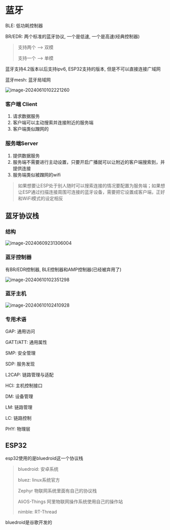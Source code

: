 # 蓝牙

BLE: 低功耗控制器

BR/EDR: 两个标准的蓝牙协议, 一个是低速, 一个是高速(经典控制器)

> 支持两个 --> 双模
>
> 支持一个 --> 单模

蓝牙支持4.2版本以后支持ipv6, ESP32支持的版本, 但是不可以直接连接广域网

蓝牙mesh: 蓝牙局域网

![image-20240610102221260](https://picture-01-1316374204.cos.ap-beijing.myqcloud.com/image/202406101022357.png)

### 客户端 Client

1. 请求数据服务
2. 客户端可以主动搜索并连接附近的服务端
3. 客户端类似蹭网的

### 服务端Server

1. 提供数据服务
2. 服务端不需要进行主动设置，只要开启广播就可以让附近的客户端搜索到，并提供连接
3. 服务端类似被蹭网的wifi

> 如果想要让ESP处于别人随时可以搜索连接的情况要配置为服务端；如果想让ESP通过扫描连接周围可连接的蓝牙设备，需要把它设置成客户端，正好和WiFi模式的设定相反

## 蓝牙协议栈

### 结构

![image-20240609231306004](https://picture-01-1316374204.cos.ap-beijing.myqcloud.com/image/202406092313089.png)

### 蓝牙控制器

有BR/EDR控制器, BLE控制器和AMP控制器(已经被弃用了)

![image-20240610102351298](https://picture-01-1316374204.cos.ap-beijing.myqcloud.com/image/202406101023356.png)

### 蓝牙主机

![image-20240610102410928](https://picture-01-1316374204.cos.ap-beijing.myqcloud.com/image/202406101024983.png)

### 专用术语

GAP: 通用访问

GATT/ATT: 通用属性

SMP: 安全管理

SDP: 服务发现

L2CAP: 链路管理与适配

HCI: 主机控制接口

DM: 设备管理

LM: 链路管理

LC: 链路控制

PHY: 物理层

## ESP32

esp32使用的是bluedroid这一个协议栈

> bluedroid: 安卓系统
>
> bluez: linux系统官方
>
> Zephyr 物联网系统里面有自己的协议栈
>
> AliOS-Things 阿里物联网操作系统使用自己的操作站
>
> nimble: RT-Thread

bluedroid是谷歌开发的

